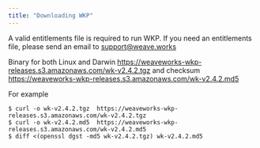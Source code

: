 ```yaml
---
title: "Downloading WKP"
---
```


A valid entitlements file is required to run WKP.  If you need an entitlements file, please send an email to <a href="mailto:support@weave.works">support@weave.works</a>

Binary for both Linux and Darwin https://weaveworks-wkp-releases.s3.amazonaws.com/wk-v2.4.2.tgz and checksum https://weaveworks-wkp-releases.s3.amazonaws.com/wk-v2.4.2.md5

For example

```console
$ curl -o wk-v2.4.2.tgz  https://weaveworks-wkp-releases.s3.amazonaws.com/wk-v2.4.2.tgz
$ curl -o wk-v2.4.2.md5  https://weaveworks-wkp-releases.s3.amazonaws.com/wk-v2.4.2.md5
$ diff <(openssl dgst -md5 wk-v2.4.2.tgz) wk-v2.4.2.md5
```